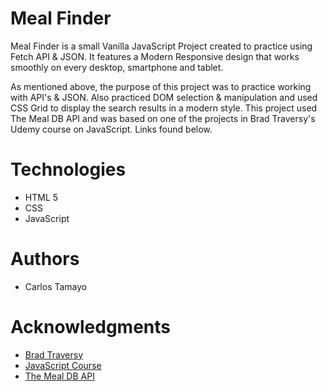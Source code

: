 # Meal Finder
Meal Finder is a small Vanilla JavaScript Project created to practice using Fetch API & JSON.  It features a Modern Responsive design that works smoothly on every desktop, smartphone and tablet.

As mentioned above, the purpose of this project was to practice working with API's & JSON. Also practiced DOM selection & manipulation and used CSS Grid to display the search results in a modern style. This project used The Meal DB API and was based on one of the projects in Brad Traversy's Udemy course on JavaScript. Links found below. 

# Technologies
* HTML 5
* CSS
* JavaScript 
  
# Authors
* Carlos Tamayo
  
# Acknowledgments
* [Brad Traversy](https://www.udemy.com/user/brad-traversy/)
* [JavaScript Course](https://www.udemy.com/course/web-projects-with-vanilla-javascript/)
* [The Meal DB API](https://www.themealdb.com/api.php)
